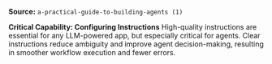 **Source:** `a-practical-guide-to-building-agents (1)`

**Critical Capability: Configuring Instructions**
High-quality instructions are essential for any LLM-powered app, but especially critical for agents. Clear instructions reduce ambiguity and improve agent decision-making, resulting in smoother workflow execution and fewer errors.
